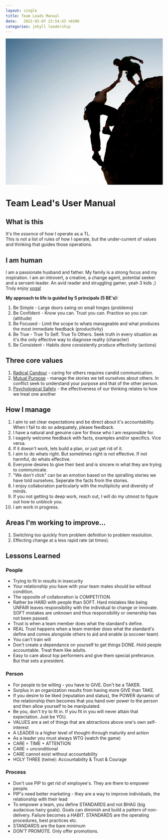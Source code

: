 ```yaml
---
layout: single
title: Team Leads Manual
date:   2022-05-07 23:54:43 +0200
categories: jekyll leadership
---
```


![Leadership](/images/serve.jpg)

# Team Lead's User Manual

## What is this
It's the *essence* of how I operate as a TL.  
This is not a list of rules of how I operate, but the under-current of values and thinking that guides those operations.

## I am human
I am a passionate husband and father. My family is a strong focus and my inspiration.
I am an introvert, a creative, a change agent, potential seeker and a servant-leader.
An avid reader and struggling gamer, yeah 3 kids ;)
Truly enjoy [yoga!](https://www.youtube.com/user/yogawithadriene)

**My approach to life is guided by 5 principals (5 BE's):**
1. Be Simple - Large doors swing on small hinges (problems)
2. Be Confident - Know you can. Trust you can. Practice so you can (attitude)
3. Be Focused - Limit the scope to whats manageable and what produces the most immediate feedback (productivity)
4. Be True - True To Self. True To Others. Seek truth in every situation as it's the only effective way to diagnose reality (character)
5. Be Consistent - Habits done consistently produce effectivity (actions)

## Three core values
1. [Radical Candour](https://www.radicalcandor.com/) - caring for others requires candid communication. 
2. [Mutual Purpose](https://www.amazon.com/Crucial-Conversations-Talking-Stakes-Second/dp/1469266822) - manage the stories we tell ourselves about others. In conflict seek to understand your purpose and that of the other person. 
3. [Psychological Safety](https://www.timetothink.com/book/time-to-think/) - the effectiveness of our thinking relates to how we treat one another

## How I manage
1. I aim to set clear expectations and be direct about it's accountability. When I fail to do so adequately, please feedback.
2. I have a natural and genuine care for those who I am responsible for.
3. I eagerly welcome feedback with facts, examples and/or specifics. Vice versa.
4. If it doesn't work, lets build a plan, or just get rid of it.
5. I aim to do whats right. But sometimes right is not effective. If not harmful, do whats effective.
6. Everyone desires to give their best and is sincere in what they are trying to communicate. 
7. "We don't click" can be an emotion based on the spiralling stories we have told ourselves. Seperate the facts from the stories.
8. I enjoy collaboration particularly with the multiplicity and diversity of minds.
9. If you not getting to deep work, reach out, I will do my utmost to figure out how to unblock you.
10. I am work in progress.

## Areas I'm working to improve...
1. Switching too quickly from problem definition to problem resolution.
2. Effecting change at a less rapid rate (at times).

## Lessons Learned

### People
* Trying to fit in results in insecurity
* Your relationship you have with your team mates should be without condition.
* The opposite of collaboration is COMPETITION.
* Rather be HARD with people than SOFT. Hard mistakes like being UNFAIR leaves responsibility with the individual to change or innovate. SOFT mistakes are unknown and thus responsibility or ownership has not been passed.
* Trust is when a team member does what the standard's define.
* REAL Trust happens when a team member does what the standard's define and comes alongside others to aid and enable (a socceer team)
* You can't train will
* Don't create a dependance on yourself to get things DONE. Hold people accountable. Treat them like adults.
* Easy to care about top performers and give them special preferance. But that sets a president.

### Person
* For people to be willing - you have to GIVE. Don't be a TAKER.
* Surplus in an organization results from having more GIVE than TAKE.
* If you desire to be liked (reputation and status), the POWER dynamic of the relationship then becomes that you hand over power to the person and then allow yourself to be manipulated.
* Be you, don't try to fit in. If you fit in you will never attain that expectation. Just be YOU.
* VALUES are a set of things that are abtractions above one's own self-interest
* A LEADER is a higher level of thought-through maturity and action
* As a leader you must always WTG (watch the game)
* CARE = TIME + ATTENTION
* CARE = unconditional
* CARE  cannot exist without accountability
* HOLY THREE (twine): Accountability & Trust & Courage

### Process
* Don't use PIP to get rid of employee's. They are there to empower people.
* PIP's need better marketing - they are a way to improve individuals, the relationship with their lead
* To empower a team, you define STANDARDS and not BHAG (big audacious hairy goals). Goals can diminish and build a pattern of non-delivery. Failure becomes a HABIT. STANDARDS are the operating procedures, best practices etc.
* STANDARDS are the bare minimum
* DON'T PROMOTE. Only offer promotions.
